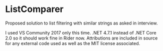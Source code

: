 # ListComparer
Proposed solution to list filtering with similar strings as asked in interview.

I used VS Community 2017 only this time. 
.NET 4.7.1 instead of .NET Core 2.0 so it should work fine in Rider now.
Attributions are included in source for any external code used as well as the MIT license associated.



